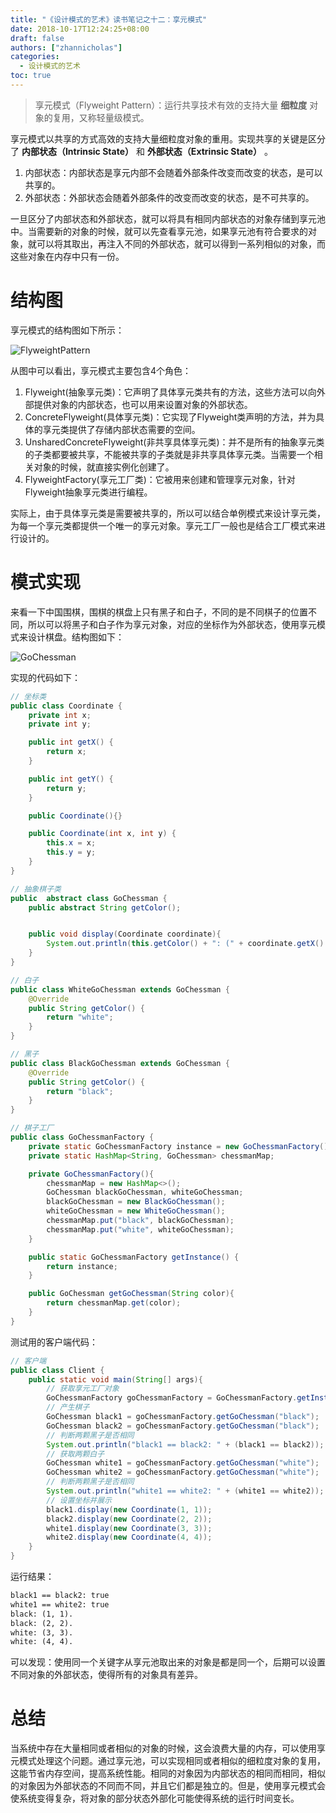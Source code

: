 ```yaml
---
title: "《设计模式的艺术》读书笔记之十二：享元模式"
date: 2018-10-17T12:24:25+08:00
draft: false
authors: ["zhannicholas"]
categories:
  - 设计模式的艺术
toc: true
---
```


> 享元模式（Flyweight Pattern）：运行共享技术有效的支持大量 **细粒度** 对象的复用，又称轻量级模式。

享元模式以共享的方式高效的支持大量细粒度对象的重用。实现共享的关键是区分了 **内部状态（Intrinsic State）** 和 **外部状态（Extrinsic State）** 。

1. 内部状态：内部状态是享元内部不会随着外部条件改变而改变的状态，是可以共享的。
2. 外部状态：外部状态会随着外部条件的改变而改变的状态，是不可共享的。

一旦区分了内部状态和外部状态，就可以将具有相同内部状态的对象存储到享元池中。当需要新的对象的时候，就可以先查看享元池，如果享元池有符合要求的对象，就可以将其取出，再注入不同的外部状态，就可以得到一系列相似的对象，而这些对象在内存中只有一份。

# 结构图

享元模式的结构图如下所示：

![FlyweightPattern](/images/design-patterns/FlyweightPattern.jpg "享元模式结构图")

从图中可以看出，享元模式主要包含4个角色：

1. Flyweight(抽象享元类)：它声明了具体享元类共有的方法，这些方法可以向外部提供对象的内部状态，也可以用来设置对象的外部状态。
2. ConcreteFlyweight(具体享元类)：它实现了Flyweight类声明的方法，并为具体的享元类提供了存储内部状态需要的空间。
3. UnsharedConcreteFlyweight(非共享具体享元类)：并不是所有的抽象享元类的子类都要被共享，不能被共享的子类就是非共享具体享元类。当需要一个相关对象的时候，就直接实例化创建了。
4. FlyweightFactory(享元工厂类)：它被用来创建和管理享元对象，针对Flyweight抽象享元类进行编程。

实际上，由于具体享元类是需要被共享的，所以可以结合单例模式来设计享元类，为每一个享元类都提供一个唯一的享元对象。享元工厂一般也是结合工厂模式来进行设计的。

# 模式实现

来看一下中国围棋，围棋的棋盘上只有黑子和白子，不同的是不同棋子的位置不同，所以可以将黑子和白子作为享元对象，对应的坐标作为外部状态，使用享元模式来设计棋盘。结构图如下：

![GoChessman](/images/design-patterns/GoChessman.jpg "围棋棋子结构图")

实现的代码如下：

```Java
// 坐标类
public class Coordinate {
    private int x;
    private int y;

    public int getX() {
        return x;
    }

    public int getY() {
        return y;
    }

    public Coordinate(){}

    public Coordinate(int x, int y) {
        this.x = x;
        this.y = y;
    }
}
```

```Java
// 抽象棋子类
public  abstract class GoChessman {
    public abstract String getColor();


    public void display(Coordinate coordinate){
        System.out.println(this.getColor() + ": (" + coordinate.getX() + ", " + coordinate.getY() + ").");
    }
}
```

```Java
// 白子
public class WhiteGoChessman extends GoChessman {
    @Override
    public String getColor() {
        return "white";
    }
}
```

```Java
// 黑子
public class BlackGoChessman extends GoChessman {
    @Override
    public String getColor() {
        return "black";
    }
}
```

```Java
// 棋子工厂
public class GoChessmanFactory {
    private static GoChessmanFactory instance = new GoChessmanFactory();
    private static HashMap<String, GoChessman> chessmanMap;

    private GoChessmanFactory(){
        chessmanMap = new HashMap<>();
        GoChessman blackGoChessman, whiteGoChessman;
        blackGoChessman = new BlackGoChessman();
        whiteGoChessman = new WhiteGoChessman();
        chessmanMap.put("black", blackGoChessman);
        chessmanMap.put("white", whiteGoChessman);
    }

    public static GoChessmanFactory getInstance() {
        return instance;
    }

    public GoChessman getGoChessman(String color){
        return chessmanMap.get(color);
    }
}
```

测试用的客户端代码：

```Java
// 客户端
public class Client {
    public static void main(String[] args){
        // 获取享元工厂对象
        GoChessmanFactory goChessmanFactory = GoChessmanFactory.getInstance();
        // 产生棋子
        GoChessman black1 = goChessmanFactory.getGoChessman("black");
        GoChessman black2 = goChessmanFactory.getGoChessman("black");
        // 判断两颗黑子是否相同
        System.out.println("black1 == black2: " + (black1 == black2));
        // 获取两颗白子
        GoChessman white1 = goChessmanFactory.getGoChessman("white");
        GoChessman white2 = goChessmanFactory.getGoChessman("white");
        // 判断两颗黑子是否相同
        System.out.println("white1 == white2: " + (white1 == white2));
        // 设置坐标并展示
        black1.display(new Coordinate(1, 1));
        black2.display(new Coordinate(2, 2));
        white1.display(new Coordinate(3, 3));
        white2.display(new Coordinate(4, 4));
    }
}
```

运行结果：

```txt
black1 == black2: true
white1 == white2: true
black: (1, 1).
black: (2, 2).
white: (3, 3).
white: (4, 4).
```

可以发现：使用同一个关键字从享元池取出来的对象是都是同一个，后期可以设置不同对象的外部状态，使得所有的对象具有差异。

# 总结

当系统中存在大量相同或者相似的对象的时候，这会浪费大量的内存，可以使用享元模式处理这个问题。通过享元池，可以实现相同或者相似的细粒度对象的复用，这能节省内存空间，提高系统性能。相同的对象因为内部状态的相同而相同，相似的对象因为外部状态的不同而不同，并且它们都是独立的。但是，使用享元模式会使系统变得复杂，将对象的部分状态外部化可能使得系统的运行时间变长。

